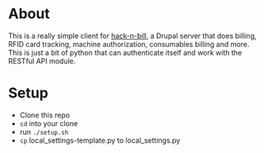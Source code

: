 # About

This is a really simple client for [hack-n-bill](http://github.com/grantdobbe/hack-n-bill), a Drupal server that does billing, RFID card tracking, machine authorization, consumables billing and more. This is just a bit of python that can authenticate itself and work with the RESTful API module.

# Setup

*  Clone this repo
*  `cd` into your clone
*  run `./setup.sh`
*  `cp` local_settings-template.py to local_settings.py

